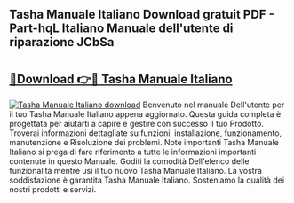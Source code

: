 ## Tasha Manuale Italiano Download gratuit PDF - Part-hqL Italiano Manuale dell'utente di riparazione JCbSa

# <h2><a href="http://dfge020.blite.top/?on=Tasha+Manuale+Italiano">🔗Download 👉🔴 Tasha Manuale Italiano</a></h2>

[![Tasha Manuale Italiano download](https://i.imgur.com/lujVjoI.png)](http://dfge020.blite.top/?on=Tasha+Manuale+Italiano)
Benvenuto nel manuale Dell'utente per il tuo Tasha Manuale Italiano appena aggiornato. Questa guida completa è progettata per aiutarti a capire e gestire con successo il tuo Prodotto. Troverai informazioni dettagliate su funzioni, installazione, funzionamento, manutenzione e Risoluzione dei problemi. Note importanti Tasha Manuale Italiano si prega di fare riferimento a tutte le informazioni importanti contenute in questo Manuale. Goditi la comodità Dell'elenco delle funzionalità mentre usi il tuo nuovo Tasha Manuale Italiano. La vostra soddisfazione è garantita Tasha Manuale Italiano. Sosteniamo la qualità dei nostri prodotti e servizi.
